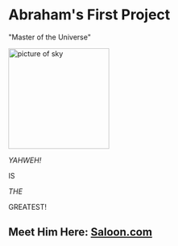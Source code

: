 <!DOCTYPE HTML>
  <HTML lan= "en">
    <head>
      <meta charset="utf-8">
      <h1>
        Abraham's First Project
      </h1>
      <body>
        <p>
      "Master of the Universe"
        </P>
    <img alt="picture of sky"
  width=200
  src="https://i.ytimg.com/vi/uGrusnBrIBs/maxresdefault.jpg"> 
      </body>
      <P>
     <em>
      YAHWEH!
      </em>
      </P>
      <P>
        IS
      </P>
      <P>
        <em>
          THE
        </em>
      </P>
      <p>
        GREATEST!
      </P>
<p>
  <h2>
    Meet Him Here:
    <a href= "https://open.spotify.com/album/5658aM19fA3JVwTK6eQX70?si=w231uUA_TVyf18uSsY78gw">
      Saloon.com 
    </a>
    </p>
      </BODY>
        </HTML>
          <!--First Project!-->
         
          
